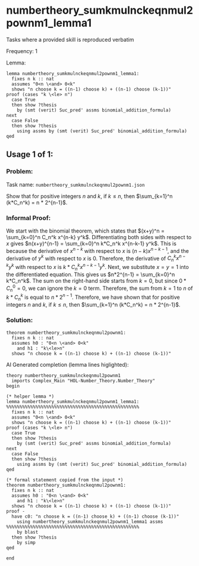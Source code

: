 # numbertheory_sumkmulnckeqnmul2pownm1_lemma1

Tasks where a provided skill is reproduced verbatim

Frequency: 1

Lemma:
```isabelle
lemma numbertheory_sumkmulnckeqnmul2pownm1_lemma1:
  fixes n k :: nat
  assumes "0<n \<and> 0<k"
  shows "n choose k = ((n-1) choose k) + ((n-1) choose (k-1))"
proof (cases "k \<le> n")
  case True
  then show ?thesis
    by (smt (verit) Suc_pred' assms binomial_addition_formula)
next
  case False
  then show ?thesis
    using assms by (smt (verit) Suc_pred' binomial_addition_formula)
qed
```


## Usage 1 of 1:
### Problem:
Task name: `numbertheory_sumkmulnckeqnmul2pownm1.json`

Show that for positive integers $n$ and $k$, if $k \leq n$, then $\sum_{k=1}^n (k*C_n^k) = n * 2^{n-1}$.
### Informal Proof:
We start with the binomial theorem, which states that $(x+y)^n = \sum_{k=0}^n C_n^k x^{n-k} y^k$. Differentiating both sides with respect to $x$ gives $n(x+y)^{n-1} = \sum_{k=0}^n k*C_n^k x^{n-k-1} y^k$. This is because the derivative of $x^{n-k}$ with respect to $x$ is $(n-k)x^{n-k-1}$, and the derivative of $y^k$ with respect to $x$ is 0. Therefore, the derivative of $C_n^k x^{n-k} y^k$ with respect to $x$ is $k*C_n^k x^{n-k-1} y^k$.  Next, we substitute $x=y=1$ into the differentiated equation. This gives us $n*2^{n-1} = \sum_{k=0}^n k*C_n^k$. The sum on the right-hand side starts from $k=0$, but since $0*C_n^0 = 0$, we can ignore the $k=0$ term. Therefore, the sum from $k=1$ to $n$ of $k*C_n^k$ is equal to $n*2^{n-1}$.  Therefore, we have shown that for positive integers $n$ and $k$, if $k \leq n$, then $\sum_{k=1}^n (k*C_n^k) = n * 2^{n-1}$.
### Solution:
```isabelle
theorem numbertheory_sumkmulnckeqnmul2pownm1:
  fixes n k :: nat
  assumes h0 : "0<n \<and> 0<k"
    and h1 : "k\<le>n"
  shows "n choose k = ((n-1) choose k) + ((n-1) choose (k-1))"
```
AI Generated completion (lemma lines higlighted):
```isabelle
theory numbertheory_sumkmulnckeqnmul2pownm1
  imports Complex_Main "HOL-Number_Theory.Number_Theory"
begin

(* helper lemma *)
lemma numbertheory_sumkmulnckeqnmul2pownm1_lemma1: %%%%%%%%%%%%%%%%%%%%%%%%%%%%%%%%%%%%%%%%%%%%%%%%%%
  fixes n k :: nat
  assumes "0<n \<and> 0<k"
  shows "n choose k = ((n-1) choose k) + ((n-1) choose (k-1))"
proof (cases "k \<le> n")
  case True
  then show ?thesis
    by (smt (verit) Suc_pred' assms binomial_addition_formula)
next
  case False
  then show ?thesis
    using assms by (smt (verit) Suc_pred' binomial_addition_formula)
qed

(* formal statement copied from the input *)
theorem numbertheory_sumkmulnckeqnmul2pownm1:
  fixes n k :: nat
  assumes h0 : "0<n \<and> 0<k"
    and h1 : "k\<le>n"
  shows "n choose k = ((n-1) choose k) + ((n-1) choose (k-1))"
proof -
  have c0: "n choose k = ((n-1) choose k) + ((n-1) choose (k-1))"
    using numbertheory_sumkmulnckeqnmul2pownm1_lemma1 assms  %%%%%%%%%%%%%%%%%%%%%%%%%%%%%%%%%%%%%%%%%%%%%%%%%%
    by blast
  then show ?thesis
    by simp
qed

end
```
